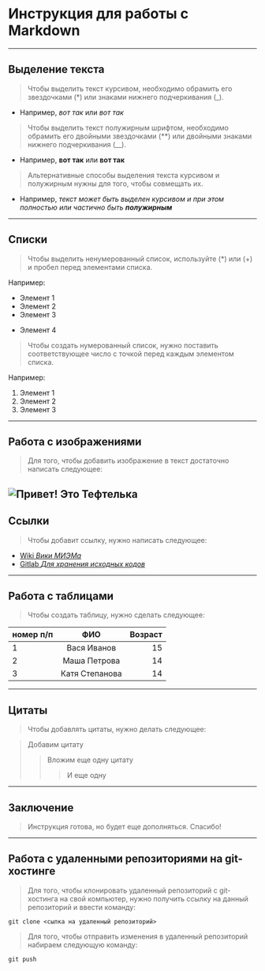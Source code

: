# Инструкция для работы с Markdown
---
## Выделение текста
>Чтобы выделить текст курсивом, необходимо обрамить его звездочками (*) или знаками нижнего подчеркивания (_). 
* Например, *вот так* или _вот так_
>Чтобы выделить текст полужирным шрифтом, необходимо обрамить его двойными звездочками (**) или двойными знаками нижнего подчеркивания (__).
* Например, **вот так** или __вот так__
>Альтернативные способы выделения текста курсивом и полужирным нужны для того, чтобы совмещать их.
* Например, _текст может быть выделен курсивом и при этом полностью или частично быть **полужирным**_
---
## Списки
>Чтобы выделить ненумерованный список, используйте (*) или (+) и пробел перед элементами списка.

Например:
* Элемент 1
* Элемент 2
* Элемент 3
+ Элемент 4
>Чтобы создать нумерованный список, нужно поставить соответствующее число с точкой перед каждым элементом списка.

Например:
1. Элемент 1
2. Элемент 2
3. Элемент 3

---
## Работа с изображениями
>Для того, чтобы добавить изображение в текст достаточно написать следующее:

![Привет! Это Тефтелька](Тефтелька.jpg)
---
## Ссылки

> Чтобы добавит ссылку, нужно написать следующее:

- [Wiki *Вики МИЭМа*](https://wiki.miem.hse.ru)
- [Gitlab *Для хранения исходных кодов*](https://git.miem.hse.ru)

---
## Работа с таблицами
> Чтобы создать таблицу, нужно сделать следующее:

|номер п/п | ФИО       | Возраст|
|:----------|:-----------:|--------:|
|1         |Вася Иванов|  15|
2 | Маша Петрова| 14
3 | Катя Степанова| 14
---
## Цитаты
>Чтобы добавлять цитаты, нужно делать следующее:

> Добавим цитату
>> Вложим еще одну цитату
>>> И еще одну
---
## Заключение
>Инструкция готова, но будет еще дополняться.
Спасибо!
---
## Работа с удаленными репозиториями на git-хостинге
>Для того, чтобы клонировать удаленный репозиторий с git-хостинга на свой компьютер, нужно получить ссылку на данный репозиторий и ввести команду:
```
git clone <сылка на удаленный репозиторий>
```
>Для того, чтобы отправить изменения в удаленный репозиторий набираем следующую команду:
```
git push
```
